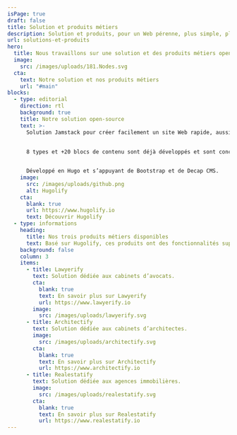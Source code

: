 ```yaml
---
isPage: true
draft: false
title: Solution et produits métiers
description: Solution et produits, pour un Web pérenne, plus simple, plus accessible et à faible émission de carbone.
url: solutions-et-produits
hero:
  title: Nous travaillons sur une solution et des produits métiers open-source
  image:
    src: /images/uploads/181.Nodes.svg
  cta:
    text: Notre solution et nos produits métiers
    url: "#main"
blocks:
  - type: editorial
    direction: rtl
    background: true
    title: Notre solution open-source
    text: >-
      Solution Jamstack pour créer facilement un site Web rapide, aussi accessible que possible et à faible émission de carbone. Tout en ayant un espace admin dédié et simplifié.
    
      
      8 types et +20 blocs de contenu sont déjà développés et sont conçus de manière atomique pour permettre une personnalisation rapide. 


      Développé en Hugo et s’appuyant de Bootstrap et de Decap CMS.
    image:
      src: /images/uploads/github.png
      alt: Hugolify
    cta:
      blank: true
      url: https://www.hugolify.io
      text: Découvrir Hugolify
  - type: informations
    heading:
      title: Nos trois produits métiers disponibles
      text: Basé sur Hugolify, ces produits ont des fonctionnalités supplémentaires et un espace admin dédié à l’univers du métier concerné.
    background: false
    column: 3
    items:
      - title: Lawyerify
        text: Solution dédiée aux cabinets d’avocats.
        cta:
          blank: true
          text: En savoir plus sur Lawyerify
          url: https://www.lawyerify.io
        image:
          src: /images/uploads/lawyerify.svg
      - title: Architectify
        text: Solution dédiée aux cabinets d’architectes.
        image:
          src: /images/uploads/architectify.svg
        cta:
          blank: true
          text: En savoir plus sur Architectify
          url: https://www.architectify.io
      - title: Realestatify
        text: Solution dédiée aux agences immobilières.
        image:
          src: /images/uploads/realestatify.svg
        cta:
          blank: true
          text: En savoir plus sur Realestatify
          url: https://www.realestatify.io
---
```

